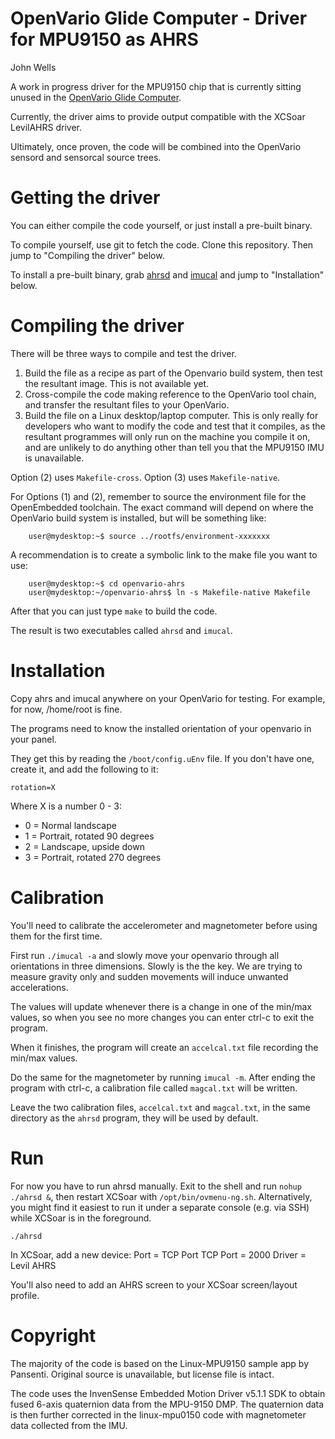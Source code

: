 # OpenVario Glide Computer - Driver for MPU9150 as AHRS
John Wells


A work in progress driver for the MPU9150 chip that is currently sitting unused in the [OpenVario Glide Computer](http://www.openvario.org).

Currently, the driver aims to provide output compatible with the XCSoar LevilAHRS driver.


Ultimately, once proven, the code will be combined into the OpenVario sensord and sensorcal source trees.



# Getting the driver

You can either compile the code yourself, or just install a pre-built binary.

To compile yourself, use git to fetch the code. Clone this repository. Then jump to "Compiling the driver" below.

To install a pre-built binary, grab [ahrsd](http://glidist.jfwhome.com/ahrsd) and [imucal](http://glidist.jfwhome.com/imucal) and jump to "Installation" below.


# Compiling the driver

There will be three ways to compile and test the driver.

1. Build the file as a recipe as part of the Openvario build system, then test the resultant image. This is not available yet.
2. Cross-compile the code making reference to the OpenVario tool chain, and transfer the resultant files to your OpenVario.
3. Build the file on a Linux desktop/laptop computer. This is only really for developers who want to modify the code and test that it compiles, as the resultant programmes will only run on the machine you compile it on, and are unlikely to do anything other than tell you that the MPU9150 IMU is unavailable.

Option (2) uses <code>Makefile-cross</code>. Option (3) uses <code>Makefile-native</code>.

For Options (1) and (2), remember to source the environment file for the OpenEmbedded toolchain. The exact command will depend on where the OpenVario build system is installed, but will be something like:

        user@mydesktop:~$ source ../rootfs/environment-xxxxxxx

A recommendation is to create a symbolic link to the make file you want to use:

        user@mydesktop:~$ cd openvario-ahrs
        user@mydesktop:~/openvario-ahrs$ ln -s Makefile-native Makefile

After that you can just type <code>make</code> to build the code.

The result is two executables called <code>ahrsd</code> and <code>imucal</code>.


# Installation

Copy ahrs and imucal anywhere on your OpenVario for testing. For example, for now, /home/root is fine.

The programs need to know the installed orientation of your openvario in your panel. 

They get this by reading the <code>/boot/config.uEnv</code> file. If you don't have one, create it,
and add the following to it:

<code>rotation=X</code>

Where X is a number 0 - 3:
* 0 = Normal landscape
* 1 = Portrait, rotated 90 degrees
* 2 = Landscape, upside down
* 3 = Portrait, rotated 270 degrees



# Calibration

You'll need to calibrate the accelerometer and magnetometer before using them for the first time.

First run <code>./imucal -a</code> and slowly move your openvario through all
orientations in three dimensions. Slowly is the the key. 
We are trying to measure gravity only and sudden movements will 
induce unwanted accelerations.

The values will update whenever there is a change in one of the min/max
values, so when you see no more changes you can enter ctrl-c to exit
the program.

When it finishes, the program will create an <code>accelcal.txt</code> file
recording the min/max values.

Do the same for the magnetometer by running <code>imucal -m</code>. After ending the program with ctrl-c, 
a calibration file called <code>magcal.txt</code>
will be written.

Leave the two calibration files, <code>accelcal.txt</code> and <code>magcal.txt</code>, in the
same directory as the <code>ahrsd</code> program, they will be used by default.


# Run

For now you have to run ahrsd manually. Exit to the shell and run <code>nohup ./ahrsd &</code>, 
then restart XCSoar with <code>/opt/bin/ovmenu-ng.sh</code>. 
Alternatively, you might find it easiest to run it under a separate console (e.g. via SSH) 
while XCSoar is in the foreground.

<code>./ahrsd</code>

In XCSoar, add a new device: 
Port = TCP Port
TCP Port = 2000
Driver = Levil AHRS

You'll also need to add an AHRS screen to your XCSoar screen/layout profile.


# Copyright

The majority of the code is based on the Linux-MPU9150 sample app by Pansenti. 
Original source is unavailable, but license file is intact.

The code uses the InvenSense Embedded Motion Driver v5.1.1 SDK
to obtain fused 6-axis quaternion data from the MPU-9150 DMP. The quaternion
data is then further corrected in the linux-mpu0150 code with magnetometer 
data collected from the IMU.

